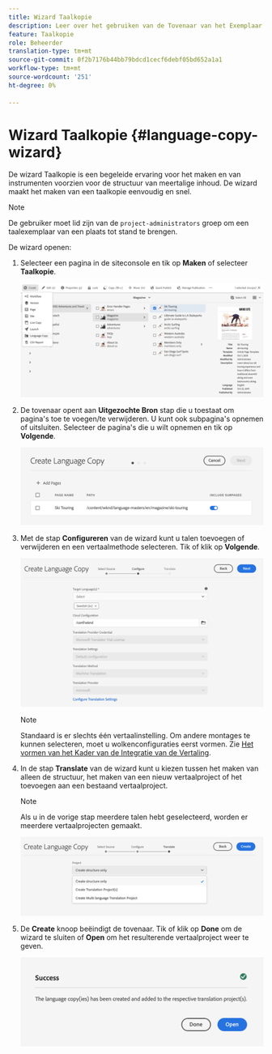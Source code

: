 ```yaml
---
title: Wizard Taalkopie
description: Leer over het gebruiken van de Tovenaar van het Exemplaar van de Taal in AEM.
feature: Taalkopie
role: Beheerder
translation-type: tm+mt
source-git-commit: 0f2b7176b44bb79bdcd1cecf6debf05bd652a1a1
workflow-type: tm+mt
source-wordcount: '251'
ht-degree: 0%

---
```



# Wizard Taalkopie {#language-copy-wizard}

De wizard Taalkopie is een begeleide ervaring voor het maken en van instrumenten voorzien voor de structuur van meertalige inhoud. De wizard maakt het maken van een taalkopie eenvoudig en snel.

>[!NOTE]
>
>De gebruiker moet lid zijn van de `project-administrators` groep om een taalexemplaar van een plaats tot stand te brengen.

De wizard openen:

1. Selecteer een pagina in de siteconsole en tik op **Maken** of selecteer **Taalkopie**.

   ![Taalkopie maken van wizard](../assets/language-copy-wizard.png)

1. De tovenaar opent aan **Uitgezochte Bron** stap die u toestaat om pagina&#39;s toe te voegen/te verwijderen. U kunt ook subpagina&#39;s opnemen of uitsluiten. Selecteer de pagina&#39;s die u wilt opnemen en tik op **Volgende**.

   ![Pagina&#39;s toevoegen met de wizard](../assets/language-copy-wizard-add-pages.png)

1. Met de stap **Configureren** van de wizard kunt u talen toevoegen of verwijderen en een vertaalmethode selecteren. Tik of klik op **Volgende**.

   ![Stap configureren van wizard](../assets/language-copy-wizard-configure.png)

   >[!NOTE]
   >
   >Standaard is er slechts één vertaalinstelling. Om andere montages te kunnen selecteren, moet u wolkenconfiguraties eerst vormen. Zie [Het vormen van het Kader van de Integratie van de Vertaling](integration-framework.md).

1. In de stap **Translate** van de wizard kunt u kiezen tussen het maken van alleen de structuur, het maken van een nieuw vertaalproject of het toevoegen aan een bestaand vertaalproject.

   >[!NOTE]
   >
   >Als u in de vorige stap meerdere talen hebt geselecteerd, worden er meerdere vertaalprojecten gemaakt.

   ![Vertaalstap van wizard](../assets/language-copy-wizard-translate.png)

1. De **Create** knoop beëindigt de tovenaar. Tik of klik op **Done** om de wizard te sluiten of **Open** om het resulterende vertaalproject weer te geven.

   ![wizard End](../assets/language-copy-wizard-done.png)
